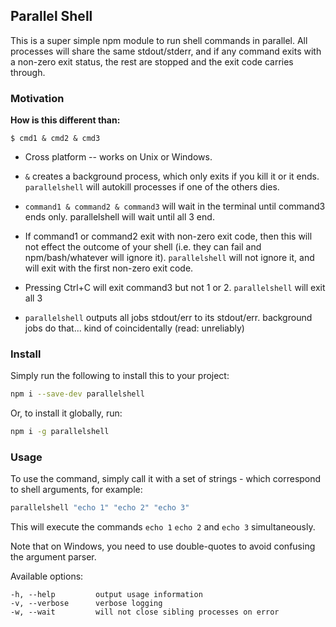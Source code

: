 ## Parallel Shell

This is a super simple npm module to run shell commands in parallel. All
processes will share the same stdout/stderr, and if any command exits with a
non-zero exit status, the rest are stopped and the exit code carries through.

### Motivation

**How is this different than:**

    $ cmd1 & cmd2 & cmd3

* Cross platform -- works on Unix or Windows.

* `&` creates a background process, which only exits if you kill it or it ends. `parallelshell` will autokill processes if one of the others dies.

* `command1 & command2 & command3` will wait in the terminal until command3 ends only. parallelshell will wait until all 3 end.

* If command1 or command2 exit with non-zero exit code, then this will not effect the outcome of your shell (i.e. they can fail and npm/bash/whatever will ignore it). `parallelshell` will not ignore it, and will exit with the first non-zero exit code.

* Pressing Ctrl+C will exit command3 but not 1 or 2. `parallelshell` will exit all 3

* `parallelshell` outputs all jobs stdout/err to its stdout/err. background jobs do that... kind of coincidentally (read: unreliably)


### Install

Simply run the following to install this to your project:

```bash
npm i --save-dev parallelshell
```

Or, to install it globally, run:

```bash
npm i -g parallelshell
```

### Usage

To use the command, simply call it with a set of strings - which correspond to
shell arguments, for example:

```bash
parallelshell "echo 1" "echo 2" "echo 3"
```

This will execute the commands `echo 1` `echo 2` and `echo 3` simultaneously.

Note that on Windows, you need to use double-quotes to avoid confusing the
argument parser.

Available options:
```
-h, --help         output usage information
-v, --verbose      verbose logging
-w, --wait         will not close sibling processes on error

```
